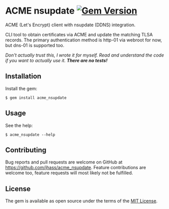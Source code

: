 # ACME nsupdate [![Gem Version](https://badge.fury.io/rb/acme_nsupdate.svg)](https://rubygems.org/gems/acme_nsupdate)

ACME (Let's Encrypt) client with nsupdate (DDNS) integration.

CLI tool to obtain certificates via ACME and update the matching TLSA records.
The primary authentication method is http-01 via webroot for now, but dns-01 is supported too.

*Don't actually trust this, I wrote it for myself. Read and understand the code if you want to
actually use it. **There are no tests!***

## Installation

Install the gem:

```
$ gem install acme_nsupdate
```

## Usage

See the help:

```
$ acme_nsupdate --help
```

## Contributing

Bug reports and pull requests are welcome on GitHub at https://github.com/jhass/acme_nsupdate.
Feature contributions are welcome too, feature requests will most likely not be fulfilled.


## License

The gem is available as open source under the terms of the [MIT License](http://opensource.org/licenses/MIT).

